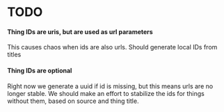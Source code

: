 # TODO

#### Thing IDs are uris, but are used as url parameters

This causes chaos when ids are also urls.
Should generate local IDs from titles

#### Thing IDs are optional

Right now we generate a uuid if id is missing, but this means urls are no longer stable.
We should make an effort to stabilize the ids for things without them, based on source and thing title.
